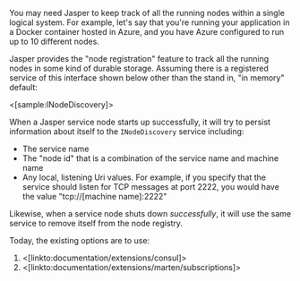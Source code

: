 <!--title:Node Registration and Discovery-->

You may need Jasper to keep track of all the running nodes within a single logical system. For example, let's say that you're running your application in a Docker container hosted in Azure, and you have Azure configured to run up to 10 different nodes. 

Jasper provides the "node registration" feature to track all the running nodes in some kind of durable storage. Assuming there is a
registered service of this interface shown below other than the stand in, "in memory" default:

<[sample:INodeDiscovery]>

When a Jasper service node starts up successfully, it will try to persist information about itself to the `INodeDiscovery` service including:

* The service name
* The "node id" that is a combination of the service name and machine name
* Any local, listening Uri values. For example, if you specify that the service should listen for TCP messages at port 2222, you would have the value "tcp://[machine name]:2222"

Likewise, when a service node shuts down *successfully*, it will use the same service to remove itself from the node registry. 

Today, the existing options are to use:

1. <[linkto:documentation/extensions/consul]>
1. <[linkto:documentation/extensions/marten/subscriptions]>